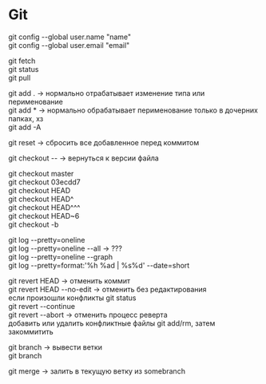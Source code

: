 # Git

git config --global user.name "name"  
git config --global user.email "email"

git fetch  
git status  
git pull  

git add . -> нормально отрабатывает изменение типа или перименование  
git add * -> нормально обрабатывает перименование только в дочерних папках, хз  
git add -A  

git reset -> сбросить все добавленное перед коммитом  

git checkout -- <filename> -> вернуться к версии файла  

git checkout master  
git checkout 03ecdd7  
git checkout HEAD  
git checkout HEAD^  
git checkout HEAD^^^  
git checkout HEAD~6  
git checkout -b <newbranch>  

git log --pretty=oneline  
git log --pretty=oneline --all -> ???  
git log --pretty=oneline --graph  
git log --pretty=format:'%h %ad | %s%d' --date=short  

git revert HEAD -> отменить коммит  
git revert HEAD --no-edit -> отменить без редактирования  
если произошли конфликты git status  
git revert --continue  
git revert --abort -> отменить процесс реверта  
добавить или удалить конфликтные файлы git add/rm, затем закоммитить  

git branch -> вывести ветки  
git branch <newbranch>  

git merge <somebranch> -> залить в текущую ветку из somebranch  
